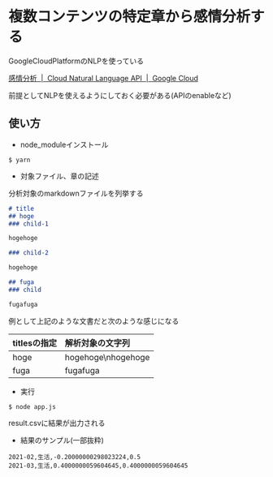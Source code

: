# 複数コンテンツの特定章から感情分析する

GoogleCloudPlatformのNLPを使っている

[感情分析  |  Cloud Natural Language API  |  Google Cloud](https://cloud.google.com/natural-language/docs/analyzing-sentiment)

前提としてNLPを使えるようにしておく必要がある(APIのenableなど)

## 使い方

- node_moduleインストール

```
$ yarn
```

- 対象ファイル、章の記述

分析対象のmarkdownファイルを列挙する

```markdown
# title
## hoge
### child-1

hogehoge

### child-2

hogehoge

## fuga
### child

fugafuga
```

例として上記のような文書だと次のような感じになる

| titlesの指定 | 解析対象の文字列 |
|:-|:-|
| hoge | hogehoge\nhogehoge |
| fuga | fugafuga |


- 実行

```
$ node app.js
```

result.csvに結果が出力される

- 結果のサンプル(一部抜粋)

```
2021-02,生活,-0.20000000298023224,0.5
2021-03,生活,0.4000000059604645,0.4000000059604645
```
